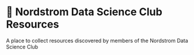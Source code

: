 # 🔬 Nordstrom Data Science Club Resources 
A place to collect resources discovered by members of the Nordstrom Data Science Club
